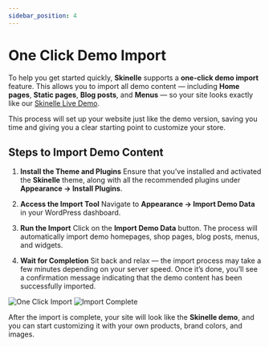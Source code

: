 ```yaml
---
sidebar_position: 4
---
```


# One Click Demo Import

To help you get started quickly, **Skinelle** supports a **one-click demo import** feature. This allows you to import all demo content — including **Home pages**, **Static pages**, **Blog posts**, and **Menus** — so your site looks exactly like our [Skinelle Live Demo](https://skinelle.madrasthemes.com/).

This process will set up your website just like the demo version, saving you time and giving you a clear starting point to customize your store.

## Steps to Import Demo Content

1. **Install the Theme and Plugins**
   Ensure that you’ve installed and activated the **Skinelle** theme, along with all the recommended plugins under
   **Appearance → Install Plugins**.

2. **Access the Import Tool**
   Navigate to **Appearance → Import Demo Data** in your WordPress dashboard.

3. **Run the Import**
   Click on the **Import Demo Data** button. The process will automatically import demo homepages, shop pages, blog posts, menus, and widgets.

4. **Wait for Completion**
   Sit back and relax — the import process may take a few minutes depending on your server speed. Once it’s done, you’ll see a confirmation message indicating that the demo content has been successfully imported.

![One Click Import](/img/continue-process.webp)
![Import Complete](/img/complete-process.webp)

After the import is complete, your site will look like the **Skinelle demo**, and you can start customizing it with your own products, brand colors, and images.
